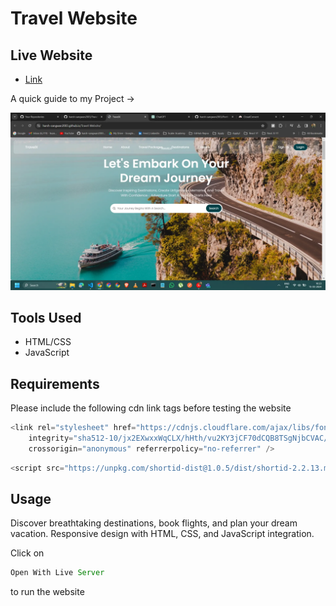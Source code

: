 # Travel Website

## Live Website

- [Link](https://harsh-sangwan2002.github.io/Travel-Website/)

A quick guide to my Project ->

<img src ="/img.webp">

## Tools Used

- HTML/CSS
- JavaScript

## Requirements

Please include the following cdn link tags before testing the website

```js
<link rel="stylesheet" href="https://cdnjs.cloudflare.com/ajax/libs/font-awesome/6.1.0/css/all.min.css"
    integrity="sha512-10/jx2EXwxxWqCLX/hHth/vu2KY3jCF70dCQB8TSgNjbCVAC/8vai53GfMDrO2Emgwccf2pJqxct9ehpzG+MTw=="
    crossorigin="anonymous" referrerpolicy="no-referrer" />
``` 

```js
<script src="https://unpkg.com/shortid-dist@1.0.5/dist/shortid-2.2.13.min.js"></script>
``` 

## Usage

Discover breathtaking destinations, book flights, and plan your dream vacation. Responsive design with HTML, CSS, and JavaScript integration.

Click on

```js
Open With Live Server
``` 
to run the website
